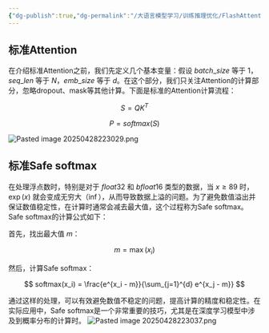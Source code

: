 ```yaml
---
{"dg-publish":true,"dg-permalink":"/大语言模型学习/训练推理优化/FlashAttention/标准Attention与Safe-softmax","dg-home":false,"dg-description":"在此输入笔记的描述","dg-hide":false,"dg-hide-title":false,"dg-show-backlinks":true,"dg-show-local-graph":true,"dg-show-inline-title":true,"dg-pinned":false,"dg-passphrase":"在此输入访问密码","dg-enable-mathjax":false,"dg-enable-mermaid":false,"dg-enable-uml":false,"dg-note-icon":0,"dg-enable-dataview":false,"tags":["NLP"],"permalink":"/大语言模型学习/训练推理优化/FlashAttention/标准Attention与Safe-softmax/","dgShowBacklinks":true,"dgShowLocalGraph":true,"dgShowInlineTitle":true,"dgPassFrontmatter":true,"noteIcon":0,"created":"2025-04-28T22:30:07.000+08:00","updated":"2025-04-29T11:00:58.000+08:00"}
---
```




## 标准Attention
在介绍标准Attention之前，我们先定义几个基本变量：假设 $batch\_size$ 等于 1，$seq\_len$ 等于 $N$，$emb\_size$ 等于 $d$。在这个部分，我们只关注Attention的计算部分，忽略dropout、mask等其他计算。下面是标准的Attention计算流程：

$$
S = Q K^T
$$

$$
P = softmax(S)
$$


![Pasted image 20250428223029.png](/img/user/%E9%99%84%E4%BB%B6/Pasted%20image%2020250428223029.png)



## 标准Safe softmax
在处理浮点数时，特别是对于 $float32$ 和 $bfloat16$ 类型的数据，当 $x \geq 89$ 时，$\exp(x)$ 就会变成无穷大（$\inf$），从而导致数据上溢的问题。为了避免数值溢出并保证数值稳定性，在计算时通常会减去最大值，这个过程称为Safe softmax。Safe softmax的计算公式如下：

首先，找出最大值 $m$：

$$
m = \max(x_i)
$$

然后，计算Safe softmax：

$$
softmax(x_i) = \frac{e^{x_i - m}}{\sum_{j=1}^{d} e^{x_j - m}}
$$

通过这样的处理，可以有效避免数值不稳定的问题，提高计算的精度和稳定性。在实际应用中，Safe softmax是一个非常重要的技巧，尤其是在深度学习模型中涉及到概率分布的计算时。
![Pasted image 20250428223037.png](/img/user/%E9%99%84%E4%BB%B6/Pasted%20image%2020250428223037.png)

